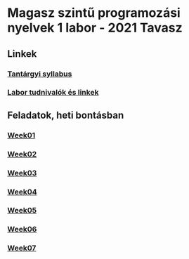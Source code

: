 # Magasz szintű programozási nyelvek 1 labor - 2021 Tavasz

## Linkek

### [Tantárgyi syllabus](https://drive.google.com/drive/folders/1okQjcjlvxksf2kED_4veWSVSHCLl-uO-)

### [Labor tudnivalók és linkek](https://drive.google.com/file/d/1vX3TH1UGy8zgxkwGq65H0BVG2oC-UhAU/view?usp=sharing)

## Feladatok, heti bontásban

### [Week01](./week01/desc.md)

### [Week02](./week02/desc.md)

### [Week03](./week03/desc.md)

### [Week04](./week04/desc.md)

### [Week05](./week05/desc.md)

### [Week06](./week06/desc.md)

### [Week07](./week07/desc.md)
